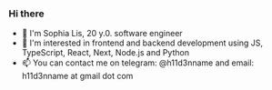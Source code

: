 ### Hi there
- 👋 I'm Sophia Lis, 20 y.0. software engineer
- 👀 I'm interested in frontend and backend development using JS, TypeScript, React, Next, Node.js and Python
- 📫 You can contact me on telegram: @h11d3nname and email: h11d3nname at gmail dot com
